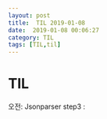 ```yaml
---
layout: post
title:  TIL 2019-01-08
date:  2019-01-08 00:06:27
category: TIL
tags: [TIL,til]
---
```


# TIL

오전:  Jsonparser step3 : 